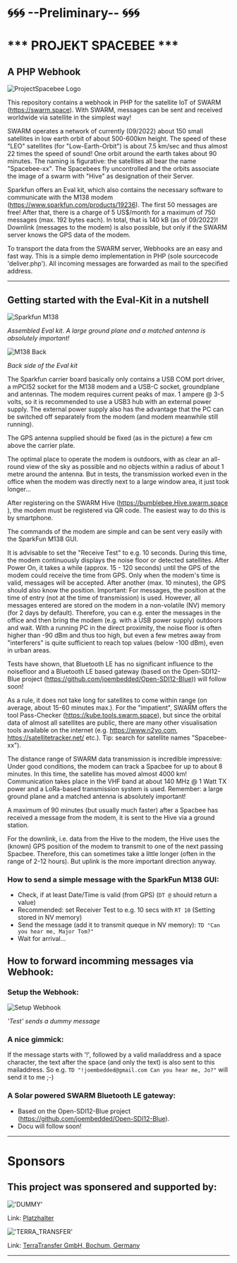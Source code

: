 # <b>&#127744;&#127744;&#127744; --Preliminary-- &#127744;&#127744;&#127744;</b>
# *** PROJEKT SPACEBEE ***
## A PHP Webhook 
![ProjectSpacebee Logo](./img/spacebee.jpg)

This repository contains a webhook in PHP for the satellite IoT of SWARM (https://swarm.space). With SWARM, messages can be sent and received worldwide via satellite in the simplest way!

SWARM operates a network of currently (09/2022) about 150 small satellites in low earth orbit of about 500-600km height. The speed of these "LEO" satellites (for "Low-Earth-Orbit") is about 7.5 km/sec 
and thus almost 22 times the speed of sound! One orbit around the earth takes about 90 minutes. The naming is figurative: 
the satellites all bear the name "Spacebee-xx". The Spacebees fly uncontrolled and the orbits associate the image of a swarm with "Hive" as designation of their Server.

Sparkfun offers an Eval kit, which also contains the necessary software to communicate with the M138 modem (https://www.sparkfun.com/products/19236). 
The first 50 messages are free! After that, there is a charge of 5 US$/month for a maximum of 750 messages (max. 192 bytes each). 
In total, that is 140 kB (as of 09/2022)! Downlink (messages to the modem) is also possible, but only if the SWARM server knows the GPS data of the modem.

To transport the data from the SWARM server, Webhooks are an easy and fast way. This is a simple demo implementation in PHP (sole sourcecode 'deliver.php'). 
All incoming messages are forwarded as mail to the specified address.

***
## Getting started with the Eval-Kit in a nutshell

![Sparkfun M138](./img/m138_kit.jpg)

_Assembled Eval kit. A large ground plane and a matched antenna is absolutely important!_

![M138 Back](./img/modem_m138.jpg)

_Back side of the Eval kit_


The Sparkfun carrier board basically only contains a USB COM port driver, a mPCI52 socket for the M138 modem and a USB-C socket, groundplane and antennas. The modem requires current peaks of max. 1 ampere @ 3-5 volts, 
so it is recommended to use a USB3 hub with an external power supply. 
The external power supply also has the advantage that the PC can be switched off separately from the modem (and modem meanwhile still running).

The GPS antenna supplied should be fixed (as in the picture) a few cm above the carrier plate. 

The optimal place to operate the modem is outdoors, with as clear an all-round view of the sky as possible and no objects within a radius of about 1 metre around the antenna. 
But in tests, the transmission worked even in the office when the modem was directly next to a large window area, it just took longer...

After registering on the SWARM Hive (https://bumblebee.Hive.swarm.space ), the modem must be registered via QR code. The easiest way to do this is by smartphone.

The commands of the modem are simple and can be sent very easily with the SparkFun M138 GUI.

It is advisable to set the "Receive Test" to e.g. 10 seconds. During this time, the modem continuously displays the noise floor or detected satellites. 
After Power On, it takes a while (approx. 15 - 120 seconds) until the GPS of the modem could receive the time from GPS. Only when the modem's time is valid, messages will be accepted. 
After another (max. 10 minutes), the GPS should also know the position. Important: For messages, the position at the time of entry (not at the time of transmission) is used.
However, all messages entered are stored on the modem in a non-volatile (NV) memory (for 2 days by default). Therefore, you can e.g. enter the messages in the office and 
then bring the modem (e.g. with a USB power supply) outdoors and wait. With a running PC in the direct proximity, the noise floor is often higher than -90 dBm and thus too high,
but even a few metres away from "interferers" is quite sufficient to reach top values (below -100 dBm), even in urban areas. 

Tests have shown, that Bluetooth LE has no significant influence to the noisefloor and a Bluetooth LE based gateway (based on the Open-SDI12-Blue project (https://github.com/joembedded/Open-SDI12-Blue)) will follow soon!

As a rule, it does not take long for satellites to come within range (on average, about 15-60 minutes max.). For the "impatient", SWARM offers the tool Pass-Checker (https://kube.tools.swarm.space), 
but since the orbital data of almost all satellites are public, there are many other visualisation tools available on the internet (e.g. https://www.n2yo.com, https://satellitetracker.net/ etc.). 
Tip: search for satellite names "Spacebee-xx").

The distance range of SWARM data transmission is incredible impressive: Under good conditions, the modem can track a Spacbee for up to about 8 minutes. In this time, the satellite has moved almost 4000 km! 
Communication takes place in the VHF band at about 140 MHz @ 1 Watt TX power and a LoRa-based transmission system is used. Remember: a large ground plane and a matched antenna is absolutely important!

A maximum of 90 minutes (but usually much faster) after a Spacbee has received a message from the modem, it is sent to the Hive via a ground station.

For the downlink, i.e. data from the Hive to the modem, the Hive uses the (known) GPS position of the modem to transmit to one of the next passing Spacbee. Therefore, this can sometimes take a little longer 
(often in the range of 2-12 hours). But uplink is the more important direction anyway.


### How to send a simple message with the SparkFun M138 GUI:

* Check, if at least Date/Time is valid (from GPS) (```DT @``` should return a value)
* Recommended: set Receiver Test to e.g. 10 secs with ```RT 10``` (Setting stored in NV memory)
* Send the message (add it to transmit queque in NV memory): ```TD "Can you hear me, Major Tom?"```
* Wait for arrival...

## How to forward incomming messages via Webhook:

### Setup the Webhook:
![Setup Webhook](./img/setup_a.png)

_'Test' sends a dummy message_

### A nice gimmick:

If the message starts with '!', followed by a valid mailaddress and a space character, the text after the space (and only the text) is also sent to this mailaddress.
So e.g. ```TD "!joembedded@gmail.com Can you hear me, Jo?"``` will send it to me ;-)

### A Solar powered SWARM Bluetooth LE gateway:

* Based on the Open-SDI12-Blue project (https://github.com/joembedded/Open-SDI12-Blue). 
* Docu will follow soon!

***

# Sponsors
## This project was sponsered and supported by:

!['DUMMY'](./Sponsors/dummy.jpg)

Link: [Platzhalter](https://joembedded.de)


!['TERRA_TRANSFER'](./Sponsors/TerraTransfer.jpg "TERRA_TRANSFER")

Link: [TerraTransfer GmbH, Bochum, Germany](https://www.terratransfer.org)

***






